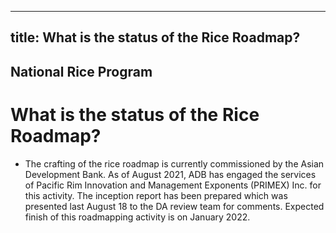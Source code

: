 --- 
 title: What is the status of the Rice Roadmap?
 ---

## National Rice Program

# What is the status of the Rice Roadmap?


 - The crafting of the rice roadmap is currently commissioned by the Asian Development Bank. As of August 2021, ADB has engaged the services of Pacific Rim Innovation and Management Exponents (PRIMEX) Inc. for this activity. The inception report has been prepared which was presented last August 18 to the DA review team for comments. Expected finish of this roadmapping activity is on January 2022.
